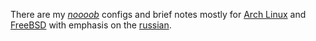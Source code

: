 There are my *[noooob](http://vignette2.wikia.nocookie.net/uncyclopedia/images/1/15/Fixing.gif)* configs and brief notes mostly for [Arch Linux](https://www.archlinux.org/) and [FreeBSD](https://www.freebsd.org/) with emphasis on the [russian](http://www.mk.ru/upload/entities/2016/10/28/articles/detailPicture/7a/78/31/480953308_3598083.jpg).
